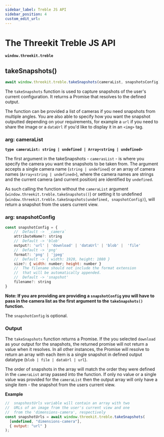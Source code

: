 ```yaml
---
sidebar_label: Treble JS API
sidebar_position: 4
custom_edit_url:
---
```


# The Threekit Treble JS API

**`window.threekit.treble`**

## takeSnapshots()

```js
await window.threekit.treble.takeSnapshots(cameraList, snapshotsConfig);
```

The `takeSnapshots` function is used to capture snapshots of the user's current configuration. It returns a Promise that resolves to the defined output.

The function can be provided a list of cameras if you need snapshots from multiple angles. You are also able to specify how you want the snapshot outputted depending on your requirements, for example a `url` if you need to share the image or a `dataUrl` if you'd like to display it in an `<img>` tag.

### arg: cameraList

**`type cameraList: string | undefined | Array<string | undefined>`**

The first argument in the takeSnapshots - `camerasList` - is where you specify the camera you want the snapshots to be taken from. The argument accepts a single camera name (`string | undefined`) or an array of camera names (`Array<string | undefined>`), where the camera names are strings and the current camera (and current position) are identified by `undefined`.

As such calling the function without the `cameraList` argument (`window.threekit.treble.takeSnapshots()`) or setting it to undefined (`window.threekit.treble.takeSnapshots(undefined, snapshotConfig)`), will return a snapshot from the users current view.

### arg: snapshotConfig

```js
const snapshotConfig = {
    //  Default -> `_camera`
    attributeName?: string
    //  Default -> 'blob'
    output?: 'url' | 'download' | 'dataUrl' | 'blob' |  'file'
    //  Default -> 'png'
    format?: 'png' | 'jpeg'
    //  Default -> { width: 1920, height: 1080 }
    size?: { width: number; height: number }
    //  The filename should not include the format extension
    //  that will be automatically appended.
    //  Default -> 'snapshot'
    filename?: string
}
```

**Note: If you are providing are providing a `snapshotConfig` you will have to pass in the camera list as the first argument to the `takeSnapshots()` function.**

The `snapshotConfig` is optional.

### Output

The `takeSnapshots` function returns a Promise. If the you selected `download` as your output for the snapshots, the returned promise will not return a value when it resolves. In all other instances, the Promise will resolve to return an array with each item is a single snapshot in defined output datatype (`blob | file | dataUrl | url`).

The order of snapshots in the array will match the order they were defined in the `cameraList` array passed into the function. If only no value or a single value was provided for the `cameraList` then the output array will only have a single item - the snapshot from the users current view.

**Example**

```js
//  snapshostUrls variable will contain an array with two
//  URLs of an image from the user's current view and one
//  from the 'dimensions-camera', respectively
const snapshotUrls = await window.threekit.treble.takeSnapshots(
  [undefined, "dimensions-camera"],
  { output: "url" }
);
```
